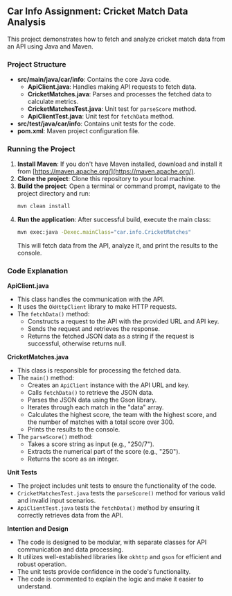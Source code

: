 ## Car Info Assignment: Cricket Match Data Analysis

This project demonstrates how to fetch and analyze cricket match data from an API using Java and Maven.

### Project Structure

- **src/main/java/car/info**: Contains the core Java code.
  - **ApiClient.java**: Handles making API requests to fetch data.
  - **CricketMatches.java**: Parses and processes the fetched data to calculate metrics.
  - **CricketMatchesTest.java**: Unit test for `parseScore` method.
  - **ApiClientTest.java**: Unit test for `fetchData` method.
- **src/test/java/car/info**: Contains unit tests for the code.
- **pom.xml**: Maven project configuration file.

### Running the Project

1. **Install Maven**: If you don't have Maven installed, download and install it from [https://maven.apache.org/](https://maven.apache.org/).
2. **Clone the project**: Clone this repository to your local machine.
3. **Build the project**: Open a terminal or command prompt, navigate to the project directory and run:
   ```bash
   mvn clean install
   ```
4. **Run the application**: After successful build, execute the main class:
   ```bash
   mvn exec:java -Dexec.mainClass="car.info.CricketMatches"
   ```
   This will fetch data from the API, analyze it, and print the results to the console.

### Code Explanation

**ApiClient.java**

- This class handles the communication with the API.
- It uses the `OkHttpClient` library to make HTTP requests.
- The `fetchData()` method:
  - Constructs a request to the API with the provided URL and API key.
  - Sends the request and retrieves the response.
  - Returns the fetched JSON data as a string if the request is successful, otherwise returns null.

**CricketMatches.java**

- This class is responsible for processing the fetched data.
- The `main()` method:
  - Creates an `ApiClient` instance with the API URL and key.
  - Calls `fetchData()` to retrieve the JSON data.
  - Parses the JSON data using the Gson library.
  - Iterates through each match in the "data" array.
  - Calculates the highest score, the team with the highest score, and the number of matches with a total score over 300.
  - Prints the results to the console.
- The `parseScore()` method:
  - Takes a score string as input (e.g., "250/7").
  - Extracts the numerical part of the score (e.g., "250").
  - Returns the score as an integer.

**Unit Tests**

- The project includes unit tests to ensure the functionality of the code.
- `CricketMatchesTest.java` tests the `parseScore()` method for various valid and invalid input scenarios.
- `ApiClientTest.java` tests the `fetchData()` method by ensuring it correctly retrieves data from the API.

**Intention and Design**

- The code is designed to be modular, with separate classes for API communication and data processing.
- It utilizes well-established libraries like `okhttp` and `gson` for efficient and robust operation.
- The unit tests provide confidence in the code's functionality.
- The code is commented to explain the logic and make it easier to understand.

